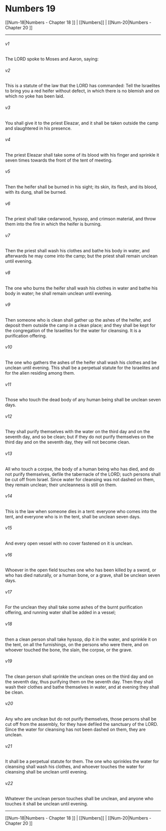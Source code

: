 # Numbers 19

[[Num-18|Numbers - Chapter 18 ]] | [[Numbers]] | [[Num-20|Numbers - Chapter 20 ]]
***

###### v1
The LORD spoke to Moses and Aaron, saying:
###### v2
This is a statute of the law that the LORD has commanded: Tell the Israelites to bring you a red heifer without defect, in which there is no blemish and on which no yoke has been laid.
###### v3
You shall give it to the priest Eleazar, and it shall be taken outside the camp and slaughtered in his presence.
###### v4
The priest Eleazar shall take some of its blood with his finger and sprinkle it seven times towards the front of the tent of meeting.
###### v5
Then the heifer shall be burned in his sight; its skin, its flesh, and its blood, with its dung, shall be burned.
###### v6
The priest shall take cedarwood, hyssop, and crimson material, and throw them into the fire in which the heifer is burning.
###### v7
Then the priest shall wash his clothes and bathe his body in water, and afterwards he may come into the camp; but the priest shall remain unclean until evening.
###### v8
The one who burns the heifer shall wash his clothes in water and bathe his body in water; he shall remain unclean until evening.
###### v9
Then someone who is clean shall gather up the ashes of the heifer, and deposit them outside the camp in a clean place; and they shall be kept for the congregation of the Israelites for the water for cleansing. It is a purification offering.
###### v10
The one who gathers the ashes of the heifer shall wash his clothes and be unclean until evening. This shall be a perpetual statute for the Israelites and for the alien residing among them.
###### v11
Those who touch the dead body of any human being shall be unclean seven days.
###### v12
They shall purify themselves with the water on the third day and on the seventh day, and so be clean; but if they do not purify themselves on the third day and on the seventh day, they will not become clean.
###### v13
All who touch a corpse, the body of a human being who has died, and do not purify themselves, defile the tabernacle of the LORD; such persons shall be cut off from Israel. Since water for cleansing was not dashed on them, they remain unclean; their uncleanness is still on them.
###### v14
This is the law when someone dies in a tent: everyone who comes into the tent, and everyone who is in the tent, shall be unclean seven days.
###### v15
And every open vessel with no cover fastened on it is unclean.
###### v16
Whoever in the open field touches one who has been killed by a sword, or who has died naturally, or a human bone, or a grave, shall be unclean seven days.
###### v17
For the unclean they shall take some ashes of the burnt purification offering, and running water shall be added in a vessel;
###### v18
then a clean person shall take hyssop, dip it in the water, and sprinkle it on the tent, on all the furnishings, on the persons who were there, and on whoever touched the bone, the slain, the corpse, or the grave.
###### v19
The clean person shall sprinkle the unclean ones on the third day and on the seventh day, thus purifying them on the seventh day. Then they shall wash their clothes and bathe themselves in water, and at evening they shall be clean.
###### v20
Any who are unclean but do not purify themselves, those persons shall be cut off from the assembly, for they have defiled the sanctuary of the LORD. Since the water for cleansing has not been dashed on them, they are unclean.
###### v21
It shall be a perpetual statute for them. The one who sprinkles the water for cleansing shall wash his clothes, and whoever touches the water for cleansing shall be unclean until evening.
###### v22
Whatever the unclean person touches shall be unclean, and anyone who touches it shall be unclean until evening.

***

[[Num-18|Numbers - Chapter 18 ]] | [[Numbers]] | [[Num-20|Numbers - Chapter 20 ]]
